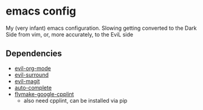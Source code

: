# emacs config
My (very infant) emacs configuration. Slowing getting converted to the Dark Side from vim, or, more accurately, to the EviL side

## Dependencies
* [evil-org-mode](https://github.com/edwtjo/evil-org-mode)
* [evil-surround](https://github.com/timcharper/evil-surround)
* [evil-magit](https://github.com/emacs-evil/evil-magit)
* [auto-complete](https://github.com/auto-complete/auto-complete)
* [flymake-google-cpplint](https://github.com/senda-akiha/flymake-google-cpplint)
  * also need cpplint, can be installed via pip
  
